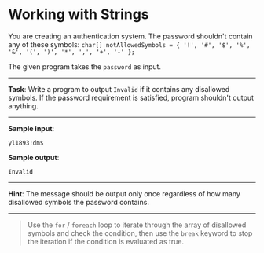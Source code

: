 # Working with Strings

You are creating an authentication system. The password shouldn't contain any of these symbols: `char[] notAllowedSymbols = { '!', '#', '$', '%', '&', '(', ')', '*', ',', '+', '-' };`

The given program takes the `password` as input.

---

**Task**: Write a program to output `Invalid` if it contains any disallowed symbols. If the password requirement is satisfied, program shouldn't output anything.

---

**Sample input**: 
```
yl1893!dm$
```

**Sample output**: 
```
Invalid
```

---

**Hint**: The message should be output only once regardless of how many disallowed symbols the password contains.

---

>Use the `for` / `foreach` loop to iterate through the array of disallowed symbols and check the condition, then use the `break` keyword to stop the iteration if the condition is evaluated as true.
